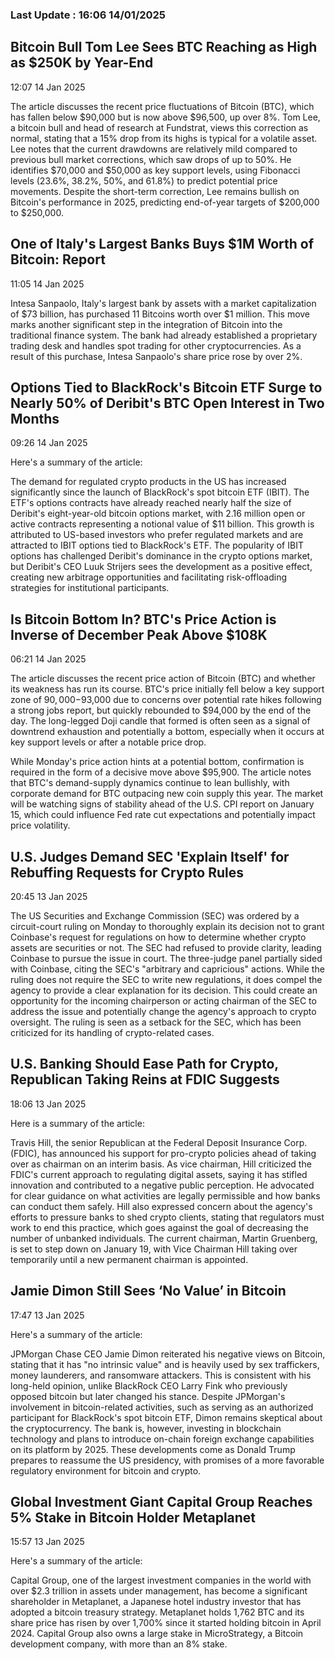 
### Last Update : 16:06 14/01/2025

Bitcoin Bull Tom Lee Sees BTC Reaching as High as $250K by Year-End
-------------------------------------------------------------------

12:07 14 Jan 2025

The article discusses the recent price fluctuations of Bitcoin (BTC), which has fallen below $90,000 but is now above $96,500, up over 8%. Tom Lee, a bitcoin bull and head of research at Fundstrat, views this correction as normal, stating that a 15% drop from its highs is typical for a volatile asset. Lee notes that the current drawdowns are relatively mild compared to previous bull market corrections, which saw drops of up to 50%. He identifies $70,000 and $50,000 as key support levels, using Fibonacci levels (23.6%, 38.2%, 50%, and 61.8%) to predict potential price movements. Despite the short-term correction, Lee remains bullish on Bitcoin's performance in 2025, predicting end-of-year targets of $200,000 to $250,000.

One of Italy's Largest Banks Buys $1M Worth of Bitcoin: Report
--------------------------------------------------------------

11:05 14 Jan 2025

Intesa Sanpaolo, Italy's largest bank by assets with a market capitalization of $73 billion, has purchased 11 Bitcoins worth over $1 million. This move marks another significant step in the integration of Bitcoin into the traditional finance system. The bank had already established a proprietary trading desk and handles spot trading for other cryptocurrencies. As a result of this purchase, Intesa Sanpaolo's share price rose by over 2%.

Options Tied to BlackRock's Bitcoin ETF Surge to Nearly 50% of Deribit's BTC Open Interest in Two Months
--------------------------------------------------------------------------------------------------------

09:26 14 Jan 2025

Here's a summary of the article:

The demand for regulated crypto products in the US has increased significantly since the launch of BlackRock's spot bitcoin ETF (IBIT). The ETF's options contracts have already reached nearly half the size of Deribit's eight-year-old bitcoin options market, with 2.16 million open or active contracts representing a notional value of $11 billion. This growth is attributed to US-based investors who prefer regulated markets and are attracted to IBIT options tied to BlackRock's ETF. The popularity of IBIT options has challenged Deribit's dominance in the crypto options market, but Deribit's CEO Luuk Strijers sees the development as a positive effect, creating new arbitrage opportunities and facilitating risk-offloading strategies for institutional participants.

Is Bitcoin Bottom In? BTC's Price Action is Inverse of December Peak Above $108K
--------------------------------------------------------------------------------

06:21 14 Jan 2025

The article discusses the recent price action of Bitcoin (BTC) and whether its weakness has run its course. BTC's price initially fell below a key support zone of $90,000-$93,000 due to concerns over potential rate hikes following a strong jobs report, but quickly rebounded to $94,000 by the end of the day. The long-legged Doji candle that formed is often seen as a signal of downtrend exhaustion and potentially a bottom, especially when it occurs at key support levels or after a notable price drop.

While Monday's price action hints at a potential bottom, confirmation is required in the form of a decisive move above $95,900. The article notes that BTC's demand-supply dynamics continue to lean bullishly, with corporate demand for BTC outpacing new coin supply this year. The market will be watching signs of stability ahead of the U.S. CPI report on January 15, which could influence Fed rate cut expectations and potentially impact price volatility.

U.S. Judges Demand SEC 'Explain Itself' for Rebuffing Requests for Crypto Rules
-------------------------------------------------------------------------------

20:45 13 Jan 2025

The US Securities and Exchange Commission (SEC) was ordered by a circuit-court ruling on Monday to thoroughly explain its decision not to grant Coinbase's request for regulations on how to determine whether crypto assets are securities or not. The SEC had refused to provide clarity, leading Coinbase to pursue the issue in court. The three-judge panel partially sided with Coinbase, citing the SEC's "arbitrary and capricious" actions. While the ruling does not require the SEC to write new regulations, it does compel the agency to provide a clear explanation for its decision. This could create an opportunity for the incoming chairperson or acting chairman of the SEC to address the issue and potentially change the agency's approach to crypto oversight. The ruling is seen as a setback for the SEC, which has been criticized for its handling of crypto-related cases.

U.S. Banking Should Ease Path for Crypto, Republican Taking Reins at FDIC Suggests
----------------------------------------------------------------------------------

18:06 13 Jan 2025

Here is a summary of the article:

Travis Hill, the senior Republican at the Federal Deposit Insurance Corp. (FDIC), has announced his support for pro-crypto policies ahead of taking over as chairman on an interim basis. As vice chairman, Hill criticized the FDIC's current approach to regulating digital assets, saying it has stifled innovation and contributed to a negative public perception. He advocated for clear guidance on what activities are legally permissible and how banks can conduct them safely. Hill also expressed concern about the agency's efforts to pressure banks to shed crypto clients, stating that regulators must work to end this practice, which goes against the goal of decreasing the number of unbanked individuals. The current chairman, Martin Gruenberg, is set to step down on January 19, with Vice Chairman Hill taking over temporarily until a new permanent chairman is appointed.

Jamie Dimon Still Sees ‘No Value’ in Bitcoin
--------------------------------------------

17:47 13 Jan 2025

Here's a summary of the article:

JPMorgan Chase CEO Jamie Dimon reiterated his negative views on Bitcoin, stating that it has "no intrinsic value" and is heavily used by sex traffickers, money launderers, and ransomware attackers. This is consistent with his long-held opinion, unlike BlackRock CEO Larry Fink who previously opposed bitcoin but later changed his stance. Despite JPMorgan's involvement in bitcoin-related activities, such as serving as an authorized participant for BlackRock's spot bitcoin ETF, Dimon remains skeptical about the cryptocurrency. The bank is, however, investing in blockchain technology and plans to introduce on-chain foreign exchange capabilities on its platform by 2025. These developments come as Donald Trump prepares to reassume the US presidency, with promises of a more favorable regulatory environment for bitcoin and crypto.

Global Investment Giant Capital Group Reaches 5% Stake in Bitcoin Holder Metaplanet
-----------------------------------------------------------------------------------

15:57 13 Jan 2025

Here's a summary of the article:

Capital Group, one of the largest investment companies in the world with over $2.3 trillion in assets under management, has become a significant shareholder in Metaplanet, a Japanese hotel industry investor that has adopted a bitcoin treasury strategy. Metaplanet holds 1,762 BTC and its share price has risen by over 1,700% since it started holding bitcoin in April 2024. Capital Group also owns a large stake in MicroStrategy, a Bitcoin development company, with more than an 8% stake.

